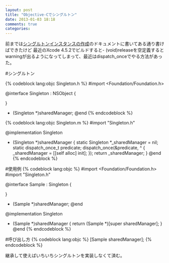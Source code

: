 ```yaml
---
layout: post
title: "Objective-Cでシングルトン"
date: 2013-01-03 18:18
comments: true
categories:
---
```


前までは[シングルトンインスタンスの作成](https://developer.apple.com/jp/documentation/Cocoa/Conceptual/CocoaFundamentals/CocoaObjects/chapter_3_section_10.html)のドキュメントに書いてある通り書けばできたけど
最近のXcode 4.5.2でビルドすると- (void)releaseを空定義するとwarningが出るようになってしまって、最近はdispatch_onceでやる方法があった。

#シングルトン

{% codeblock lang:objc Singleton.h %}
#import <Foundation/Foundation.h>

@interface Singleton : NSObject {

}

+ (Singleton *)sharedManager;
@end
{% endcodeblock %}

{% codeblock lang:objc Singleton.m %}
#import "Singleton.h"

@implementation Singleton
+ (Singleton *)sharedManager {
  static Singleton *_sharedManager = nil;
  static dispatch_once_t predicate;
  dispatch_once(&predicate, ^ {
    _sharedManager  = [[self alloc] init];
  });
  return _sharedManager;
}
@end
{% endcodeblock %}

#使用例
{% codeblock lang:objc %}
#import <Foundation/Foundation.h>
#import "Singleton.h"

@interface Sample : Singleton {

}

+ (Sample *)sharedManager;
@end

@implementation Singleton
+ (Sample *)sharedManager {
  return (Sample *)[super sharedManager];
}
@end
{% endcodeblock %}

#呼び出し方
{% codeblock lang:objc %}
[Sample sharedManager];
{% endcodeblock %}

継承して使えばいちいちシングルトンを実装しなくて済む。
